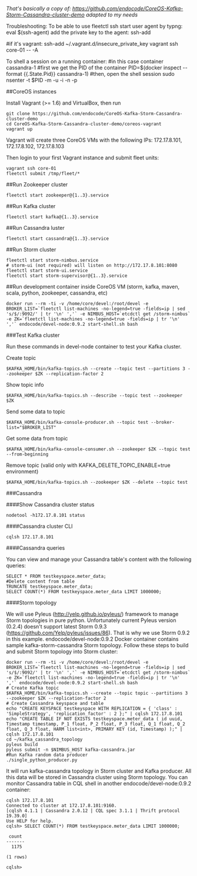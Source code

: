 *That's basically a copy of: https://github.com/endocode/CoreOS-Kafka-Storm-Cassandra-cluster-demo adapted to my needs*

Troubleshooting:
To be able to use fleetctl ssh 
start user agent by typng:
eval $(ssh-agent)
add the private key to the agent:
ssh-add

#if it's vagrant:
ssh-add ~/.vagrant.d/insecure_private_key
vagrant ssh core-01 -- -A


To shell a session on a running container:
#in this case container cassandra-1
#first we get the PID of the container
PID=$(docker inspect --format {{.State.Pid}} cassandra-1)
#then, open the shell session
sudo nsenter -t $PID -m -u -i -n -p



##CoreOS instances

Install Vagrant (>= 1.6) and VirtualBox, then run

```
git clone https://github.com/endocode/CoreOS-Kafka-Storm-Cassandra-cluster-demo
cd CoreOS-Kafka-Storm-Cassandra-cluster-demo/coreos-vagrant
vagrant up
```

Vagrant will create three CoreOS VMs with the following IPs: 172.17.8.101, 172.17.8.102, 172.17.8.103

Then login to your first Vagrant instance and submit fleet units:
```
vagrant ssh core-01
fleetctl submit /tmp/fleet/*
```

##Run Zookeeper cluster

```
fleetctl start zookeeper@{1..3}.service
```

##Run Kafka cluster

```
fleetctl start kafka@{1..3}.service
```

##Run Cassandra luster

```
fleetctl start cassandra@{1..3}.service
```

##Run Storm cluster

```
fleetctl start storm-nimbus.service
# storm-ui (not required) will listen on http://172.17.8.101:8080
fleetctl start storm-ui.service
fleetctl start storm-supervisor@{1..3}.service
```

##Run development container inside CoreOS VM (storm, kafka, maven, scala, python, zookeeper, cassandra, etc)

```docker run --rm -ti -v /home/core/devel:/root/devel -e BROKER_LIST=`fleetctl list-machines -no-legend=true -fields=ip | sed 's/$/:9092/' | tr '\n' ','` -e NIMBUS_HOST=`etcdctl get /storm-nimbus` -e ZK=`fleetctl list-machines -no-legend=true -fields=ip | tr '\n' ','` endocode/devel-node:0.9.2 start-shell.sh bash```

###Test Kafka cluster

Run these commands in devel-node container to test your Kafka cluster.

Create topic

```$KAFKA_HOME/bin/kafka-topics.sh --create --topic test --partitions 3 --zookeeper $ZK --replication-factor 2```

Show topic info

```$KAFKA_HOME/bin/kafka-topics.sh --describe --topic test --zookeeper $ZK```

Send some data to topic

```$KAFKA_HOME/bin/kafka-console-producer.sh --topic test --broker-list="$BROKER_LIST"```

Get some data from topic

```$KAFKA_HOME/bin/kafka-console-consumer.sh --zookeeper $ZK --topic test --from-beginning```

Remove topic (valid only with KAFKA_DELETE_TOPIC_ENABLE=true environment)

```$KAFKA_HOME/bin/kafka-topics.sh --zookeeper $ZK --delete --topic test```

###Cassandra

####Show Cassandra cluster status

```nodetool -h172.17.8.101 status```

####Cassandra cluster CLI


```cqlsh 172.17.8.101```

####Cassandra queries

You can view and manage your Cassandra table's content with the following queries:

```
SELECT * FROM testkeyspace.meter_data;
#Delete content from table
TRUNCATE testkeyspace.meter_data;
SELECT COUNT(*) FROM testkeyspace.meter_data LIMIT 1000000;
```

####Storm topology

We will use Pyleus (http://yelp.github.io/pyleus/) framework to manage Storm topologies in pure python. Unfortunately current Pyleus version (0.2.4) doesn't support latest Storm 0.9.3 (https://github.com/Yelp/pyleus/issues/86). That is why we use Storm 0.9.2 in this example.
endocode/devel-node:0.9.2 Docker container contains sample kafka-storm-cassandra Storm topology. Follow these steps to build and submit Storm topology into Storm cluster:

```
docker run --rm -ti -v /home/core/devel:/root/devel -e BROKER_LIST=`fleetctl list-machines -no-legend=true -fields=ip | sed 's/$/:9092/' | tr '\n' ','` -e NIMBUS_HOST=`etcdctl get /storm-nimbus` -e ZK=`fleetctl list-machines -no-legend=true -fields=ip | tr '\n' ','` endocode/devel-node:0.9.2 start-shell.sh bash
# Create Kafka topic
$KAFKA_HOME/bin/kafka-topics.sh --create --topic topic --partitions 3 --zookeeper $ZK --replication-factor 2
# Create Cassandra keyspace and table
echo "CREATE KEYSPACE testkeyspace WITH REPLICATION = { 'class' : 'SimpleStrategy', 'replication_factor' : 2 };" | cqlsh 172.17.8.101
echo "CREATE TABLE IF NOT EXISTS testkeyspace.meter_data ( id uuid, Timestamp timestamp, P_1 float, P_2 float, P_3 float, Q_1 float, Q_2 float, Q_3 float, HARM list<int>, PRIMARY KEY (id, Timestamp) );" | cqlsh 172.17.8.101
cd ~/kafka_cassandra_topology
pyleus build
pyleus submit -n $NIMBUS_HOST kafka-cassandra.jar
#Run Kafka random data producer
./single_python_producer.py
```

It will run kafka-cassandra topology in Storm cluster and Kafka producer. All this data will be stored in Cassandra cluster using Storm topology. You can monitor Cassandra table in CQL shell in another endocode/devel-node:0.9.2 container:

```
cqlsh 172.17.8.101
Connected to cluster at 172.17.8.101:9160.
[cqlsh 4.1.1 | Cassandra 2.0.12 | CQL spec 3.1.1 | Thrift protocol 19.39.0]
Use HELP for help.
cqlsh> SELECT COUNT(*) FROM testkeyspace.meter_data LIMIT 1000000;

 count
-------
  1175

(1 rows)

cqlsh>
```
